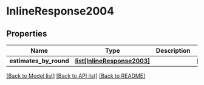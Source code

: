 # InlineResponse2004

## Properties
Name | Type | Description | Notes
------------ | ------------- | ------------- | -------------
**estimates_by_round** | [**list[InlineResponse2003]**](InlineResponse2003.md) |  | [optional] 

[[Back to Model list]](../README.md#documentation-for-models) [[Back to API list]](../README.md#documentation-for-api-endpoints) [[Back to README]](../README.md)


